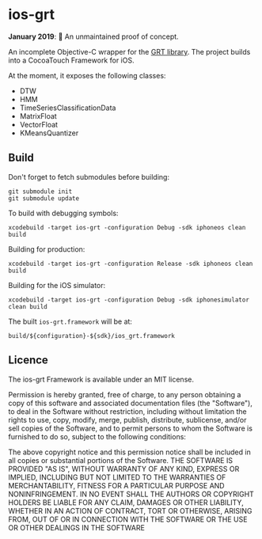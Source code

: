 # ios-grt

**January 2019**: 🚨 An unmaintained proof of concept.

An incomplete Objective-C wrapper for the [GRT library](https://github.com/nickgillian/grt).
The project builds into a CocoaTouch Framework for iOS.

At the moment, it exposes the following classes:

 * DTW
 * HMM
 * TimeSeriesClassificationData
 * MatrixFloat
 * VectorFloat
 * KMeansQuantizer

## Build

Don't forget to fetch submodules before building:

    git submodule init
    git submodule update

To build with debugging symbols:

    xcodebuild -target ios-grt -configuration Debug -sdk iphoneos clean build

Building for production:

    xcodebuild -target ios-grt -configuration Release -sdk iphoneos clean build

Building for the iOS simulator:

    xcodebuild -target ios-grt -configuration Debug -sdk iphonesimulator clean build

The built `ios-grt.framework` will be at:

    build/${configuration}-${sdk}/ios_grt.framework

## Licence

The ios-grt Framework is available under an MIT license.

Permission is hereby granted, free of charge, to any person obtaining a copy of this software and associated documentation files (the "Software"), to deal in the Software without restriction, including without limitation the rights to use, copy, modify, merge, publish, distribute, sublicense, and/or sell copies of the Software, and to permit persons to whom the Software is furnished to do so, subject to the following conditions:

The above copyright notice and this permission notice shall be included in all copies or substantial portions of the Software. THE SOFTWARE IS PROVIDED "AS IS", WITHOUT WARRANTY OF ANY KIND, EXPRESS OR IMPLIED, INCLUDING BUT NOT LIMITED TO THE WARRANTIES OF MERCHANTABILITY, FITNESS FOR A PARTICULAR PURPOSE AND NONINFRINGEMENT. IN NO EVENT SHALL THE AUTHORS OR COPYRIGHT HOLDERS BE LIABLE FOR ANY CLAIM, DAMAGES OR OTHER LIABILITY, WHETHER IN AN ACTION OF CONTRACT, TORT OR OTHERWISE, ARISING FROM, OUT OF OR IN CONNECTION WITH THE SOFTWARE OR THE USE OR OTHER DEALINGS IN THE SOFTWARE
